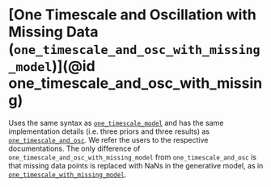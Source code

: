# [One Timescale and Oscillation with Missing Data (`one_timescale_and_osc_with_missing_model`)](@id one_timescale_and_osc_with_missing)

Uses the same syntax as [`one_timescale_model`](one_timescale.md) and has the same implementation details (i.e. three priors and three results) as [`one_timescale_and_osc`](@one_timescale_and_osc.md). We refer the users to the respective documentations. The only difference of `one_timescale_and_osc_with_missing_model` from `one_timescale_and_osc` is that missing data points is replaced with NaNs in the generative model, as in [`one_timescale_with_missing_model`](@one_timescale_with_missing). 

